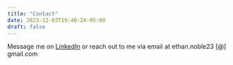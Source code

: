 ```yaml
---
title: "Contact"
date: 2023-12-03T19:40:24-05:00
draft: false
---
```


Message me on [LinkedIn](https://www.linkedin.com/in/ethan-noble/) or reach out to me via email at ethan.noble23 [@] gmail.com